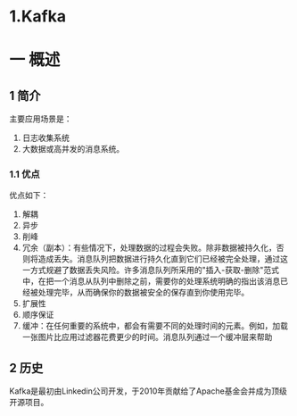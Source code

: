 # 1.Kafka

# 一 概述
## 1 简介
主要应用场景是：
1. 日志收集系统
2. 大数据或高并发的消息系统。

### 1.1 优点
优点如下：
1. 解耦
2. 异步
2. 削峰
3. 冗余（副本）：有些情况下，处理数据的过程会失败。除非数据被持久化，否则将造成丢失。消息队列把数据进行持久化直到它们已经被完全处理，通过这一方式规避了数据丢失风险。许多消息队列所采用的"插入-获取-删除"范式中，在把一个消息从队列中删除之前，需要你的处理系统明确的指出该消息已经被处理完毕，从而确保你的数据被安全的保存直到你使用完毕。
4. 扩展性
5. 顺序保证
6. 缓冲：在任何重要的系统中，都会有需要不同的处理时间的元素。例如，加载一张图片比应用过滤器花费更少的时间。消息队列通过一个缓冲层来帮助

## 2 历史
Kafka是最初由Linkedin公司开发，于2010年贡献给了Apache基金会并成为顶级开源项目。